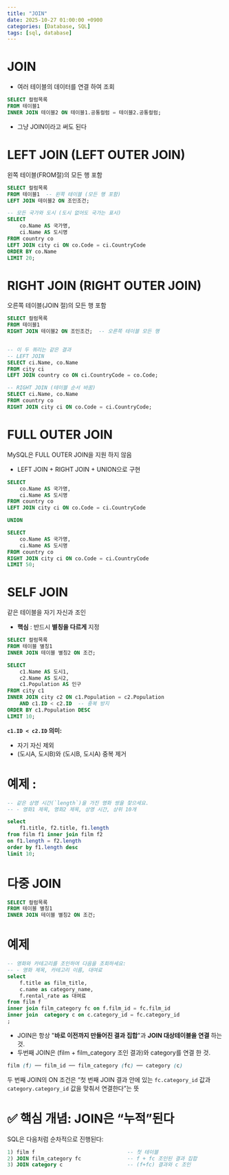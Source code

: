```yaml
---
title: "JOIN"
date: 2025-10-27 01:00:00 +0900
categories: [Database, SQL]
tags: [sql, database]
---
```


# JOIN

- 여러 테이블의 데이터를 연결 하여 조회

```sql
SELECT 컬럼목록
FROM 테이블1
INNER JOIN 테이블2 ON 테이블1.공통컬럼 = 테이블2.공통컬럼;
```

- 그냥 JOIN이라고 써도 된다

# LEFT JOIN (LEFT OUTER JOIN)

왼쪽 테이블(FROM절)의 모든 행 포함

```sql
SELECT 컬럼목록
FROM 테이블1  -- 왼쪽 테이블 (모든 행 포함)
LEFT JOIN 테이블2 ON 조인조건;

-- 모든 국가와 도시 (도시 없어도 국가는 표시)
SELECT
    co.Name AS 국가명,
    ci.Name AS 도시명
FROM country co
LEFT JOIN city ci ON co.Code = ci.CountryCode
ORDER BY co.Name
LIMIT 20;

```

# RIGHT JOIN (RIGHT OUTER JOIN)

오른쪽 테이블(JOIN 절)의 모든 행 포함

```sql
SELECT 컬럼목록
FROM 테이블1
RIGHT JOIN 테이블2 ON 조인조건;  -- 오른쪽 테이블 모든 행


-- 이 두 쿼리는 같은 결과
-- LEFT JOIN
SELECT ci.Name, co.Name
FROM city ci
LEFT JOIN country co ON ci.CountryCode = co.Code;

-- RIGHT JOIN (테이블 순서 바꿈)
SELECT ci.Name, co.Name
FROM country co
RIGHT JOIN city ci ON co.Code = ci.CountryCode;


```

# FULL OUTER JOIN

MySQL은 FULL OUTER JOIN을 지원 하지 않음

- LEFT JOIN + RIGHT JOIN + UNION으로 구현

```sql
SELECT
    co.Name AS 국가명,
    ci.Name AS 도시명
FROM country co
LEFT JOIN city ci ON co.Code = ci.CountryCode

UNION

SELECT
    co.Name AS 국가명,
    ci.Name AS 도시명
FROM country co
RIGHT JOIN city ci ON co.Code = ci.CountryCode
LIMIT 50;

```

# SELF JOIN

같은 테이블을 자기 자신과 조인

- **핵심** : 반드시 **별칭을 다르게** 지정

```sql
SELECT 컬럼목록
FROM 테이블 별칭1
INNER JOIN 테이블 별칭2 ON 조건;

SELECT
    c1.Name AS 도시1,
    c2.Name AS 도시2,
    c1.Population AS 인구
FROM city c1
INNER JOIN city c2 ON c1.Population = c2.Population
    AND c1.ID < c2.ID  -- 중복 방지
ORDER BY c1.Population DESC
LIMIT 10;

```

**`c1.ID < c2.ID` 의미:**

- 자기 자신 제외
- (도시A, 도시B)와 (도시B, 도시A) 중복 제거

# 예제 :

```sql
-- 같은 상영 시간(`length`)을 가진 영화 쌍을 찾으세요.
-- - 영화1 제목, 영화2 제목, 상영 시간, 상위 10개

select
	f1.title, f2.title, f1.length
from film f1 inner join film f2
on f1.length = f2.length
order by f1.length desc
limit 10;

```

# 다중 JOIN

```sql
SELECT 컬럼목록
FROM 테이블 별칭1
INNER JOIN 테이블 별칭2 ON 조건;
```

# 예제

```sql
-- 영화와 카테고리를 조인하여 다음을 조회하세요:
-- - 영화 제목, 카테고리 이름, 대여료
select
	f.title as film_title,
    c.name as category_name,
    f.rental_rate as 대여료
from film f
inner join film_category fc on f.film_id = fc.film_id
inner join  category c on c.category_id = fc.category_id
;
```

- JOIN은 항상 "**바로 이전까지 만들어진 결과 집합**"과 **JOIN 대상테이블을 연결** 하는 것.
- 두번째 JOIN은 (film + film_category 조인 결과)와 category를 연결 한 것.

```scss
film (f) ── film_id ── film_category (fc) ── category (c)
```

두 번째 JOIN의 ON 조건은 “첫 번째 JOIN 결과 안에 있는 `fc.category_id` 값과 `category.category_id` 값을 맞춰서 연결한다”는 뜻

# ✅ 핵심 개념: JOIN은 “누적”된다

SQL은 다음처럼 순차적으로 진행된다:

```sql
1) film f                              -- 첫 테이블
2) JOIN film_category fc               -- f + fc 조인된 결과 집합
3) JOIN category c                     -- (f+fc) 결과와 c 조인
```
